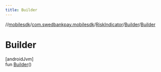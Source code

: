 ```yaml
---
title: Builder
---
```

//[mobilesdk](../../../../index.html)/[com.swedbankpay.mobilesdk](../../index.html)/[RiskIndicator](../index.html)/[Builder](index.html)/[Builder](-builder.html)



# Builder



[androidJvm]\
fun [Builder](-builder.html)()




